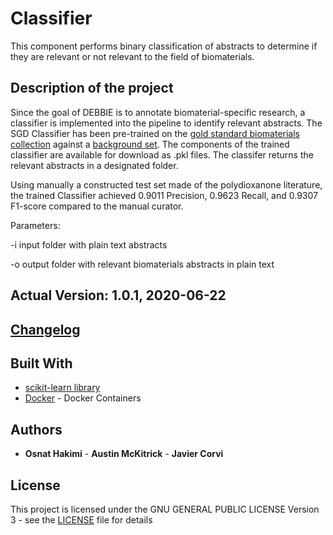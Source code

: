 # Classifier

This component performs binary classification of abstracts to determine if they are relevant or not relevant to the field of biomaterials.   

## Description  of the project

Since the goal of DEBBIE is to annotate biomaterial-specific research, a classifier is implemented into the pipeline to identify relevant abstracts. The SGD Classifier has been pre-trained on the [gold standard biomaterials collection](https://github.com/ProjectDebbie/gold_standard_set) against a [background set](https://github.com/ProjectDebbie/background_set). The components of the trained classifier are available for download as .pkl files. The classifer returns the relevant abstracts in a designated folder.    
  
Using manually a constructed test set made of the polydioxanone literature, the trained Classifier achieved 0.9011 Precision, 0.9623 Recall, and 0.9307 F1-score compared to the manual curator. 

Parameters:

-i input folder with plain text abstracts

-o output folder with relevant biomaterials abstracts in plain text 

## Actual Version: 1.0.1, 2020-06-22
## [Changelog](https://github.com/ProjectDebbie/Classifier/blob/master/CHANGELOG)

## Built With

* [scikit-learn library](https://scikit-learn.org)
* [Docker](https://www.docker.com/) - Docker Containers

## Authors

* **Osnat Hakimi** - **Austin McKitrick** - **Javier Corvi** 


## License

This project is licensed under the GNU GENERAL PUBLIC LICENSE Version 3 - see the [LICENSE](LICENSE) file for details
	
		
